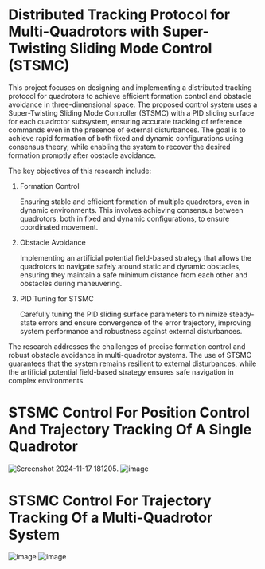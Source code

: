 # Distributed Tracking Protocol for Multi-Quadrotors with Super-Twisting Sliding Mode Control (STSMC)
This project focuses on designing and implementing a distributed tracking protocol for quadrotors to achieve efficient formation control and obstacle avoidance in three-dimensional space. The proposed control system uses a Super-Twisting Sliding Mode Controller (STSMC) with a PID sliding surface for each quadrotor subsystem, ensuring accurate tracking of reference commands even in the presence of external disturbances. The goal is to achieve rapid formation of both fixed and dynamic configurations using consensus theory, while enabling the system to recover the desired formation promptly after obstacle avoidance.

The key objectives of this research include:

1. Formation Control

   Ensuring stable and efficient formation of multiple quadrotors, even in dynamic environments. This involves achieving consensus between quadrotors, both in fixed and 
   dynamic configurations, to ensure coordinated movement.

2. Obstacle Avoidance

   Implementing an artificial potential field-based strategy that allows the quadrotors to navigate safely around static and dynamic obstacles, ensuring they maintain a safe 
   minimum distance from each other and obstacles during maneuvering.

4. PID Tuning for STSMC

   Carefully tuning the PID sliding surface parameters to minimize steady-state errors and ensure convergence of the error trajectory, improving system performance and 
   robustness against external disturbances.

The research addresses the challenges of precise formation control and robust obstacle avoidance in multi-quadrotor systems. The use of STSMC guarantees that the system remains resilient to external disturbances, while the artificial potential field-based strategy ensures safe navigation in complex environments.

# STSMC Control For Position Control And Trajectory Tracking Of A Single Quadrotor
![Screenshot 2024-11-17 181205](https://github.com/user-attachments/assets/f9b48cc5-dc86-444c-a3ff-e564fb756e91).                          ![image](https://github.com/user-attachments/assets/cbb55ba6-a79a-42be-9035-566020d99213)



# STSMC Control For Trajectory Tracking Of a Multi-Quadrotor System
![image](https://github.com/user-attachments/assets/0f70d12a-5f8f-4074-b69f-289285a50481)                ![image](https://github.com/user-attachments/assets/0d984eef-071f-40f5-bd0a-94470d8d4295)




